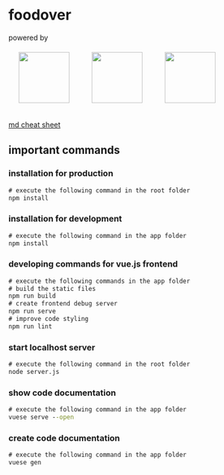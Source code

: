 # foodover

powered by
<br/>
<img src="https://vuejs.org/images/logo.png" width="100" style="margin: 20px;">
<img src="https://upload.wikimedia.org/wikipedia/commons/thumb/d/d9/Node.js_logo.svg/2000px-Node.js_logo.svg.png" width="100" style="margin: 20px;">
<img src="https://www.findbestopensource.com/AppImages/Product/dfahlander-dexie-js_thumb.jpg" width="100" style="margin: 20px;">

[md cheat sheet](https://github.com/adam-p/markdown-here/wiki/Markdown-Cheatsheet)

## important commands

### installation for production

```cmd
# execute the following command in the root folder
npm install
```

### installation for development

```cmd
# execute the following command in the app folder
npm install
```

### developing commands for vue.js frontend

```cmd
# execute the following commands in the app folder
# build the static files
npm run build
# create frontend debug server
npm run serve
# improve code styling
npm run lint
```

### start localhost server

```cmd
# execute the following command in the root folder
node server.js
```

### show code documentation

```cmd
# execute the following command in the app folder
vuese serve --open
```

### create code documentation

```cmd
# execute the following command in the app folder
vuese gen
```
